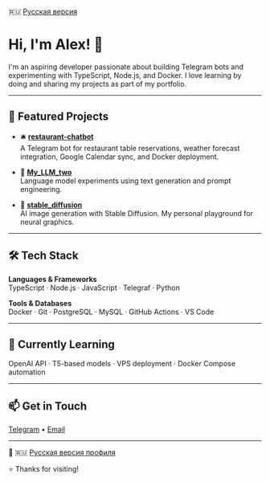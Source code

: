 🇷🇺 [Русская версия](README.ru.md)

# Hi, I'm Alex! 👋

I'm an aspiring developer passionate about building Telegram bots and experimenting with TypeScript, Node.js, and Docker. I love learning by doing and sharing my projects as part of my portfolio.

---

## 💼 Featured Projects

- 🛎 **[restaurant-chatbot](https://github.com/Alex-Likurg/restaurant-chatbot)**  
  A Telegram bot for restaurant table reservations, weather forecast integration, Google Calendar sync, and Docker deployment.

- 🧠 **[My_LLM_two](https://github.com/Alex-Likurg/My_LLM_two)**  
  Language model experiments using text generation and prompt engineering.

- 🎨 **[stable_diffusion](https://github.com/Alex-Likurg/stable_diffusion)**  
  AI image generation with Stable Diffusion. My personal playground for neural graphics.

---

## 🛠 Tech Stack

**Languages & Frameworks**  
TypeScript · Node.js · JavaScript · Telegraf · Python

**Tools & Databases**  
Docker · Git · PostgreSQL · MySQL · GitHub Actions · VS Code

---

## 🌱 Currently Learning

OpenAI API · T5-based models · VPS deployment · Docker Compose automation

---

## 📫 Get in Touch

[Telegram](https://t.me/AlexLikurg) • [Email](likurg68@gmail.com)

---

📄 🇷🇺 [Русская версия профиля](./README.ru.md)

⭐ Thanks for visiting!

